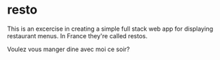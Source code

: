 # resto

This is an excercise in creating a simple full stack web app for displaying restaurant menus. In France they're called restos.

Voulez vous manger dine avec moi ce soir?
